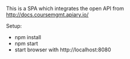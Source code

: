 This is a SPA which integrates the open API from http://docs.coursemgmt.apiary.io/

Setup:
- npm install  
- npm start  
- start browser with http://localhost:8080